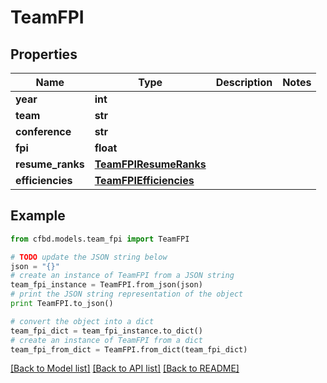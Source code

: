 # TeamFPI


## Properties
Name | Type | Description | Notes
------------ | ------------- | ------------- | -------------
**year** | **int** |  | 
**team** | **str** |  | 
**conference** | **str** |  | 
**fpi** | **float** |  | 
**resume_ranks** | [**TeamFPIResumeRanks**](TeamFPIResumeRanks.md) |  | 
**efficiencies** | [**TeamFPIEfficiencies**](TeamFPIEfficiencies.md) |  | 

## Example

```python
from cfbd.models.team_fpi import TeamFPI

# TODO update the JSON string below
json = "{}"
# create an instance of TeamFPI from a JSON string
team_fpi_instance = TeamFPI.from_json(json)
# print the JSON string representation of the object
print TeamFPI.to_json()

# convert the object into a dict
team_fpi_dict = team_fpi_instance.to_dict()
# create an instance of TeamFPI from a dict
team_fpi_from_dict = TeamFPI.from_dict(team_fpi_dict)
```
[[Back to Model list]](../README.md#documentation-for-models) [[Back to API list]](../README.md#documentation-for-api-endpoints) [[Back to README]](../README.md)


